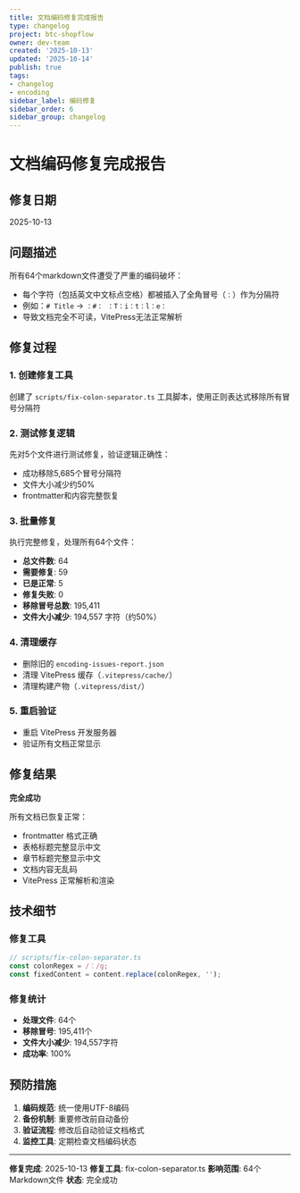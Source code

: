 ```yaml
---
title: 文档编码修复完成报告
type: changelog
project: btc-shopflow
owner: dev-team
created: '2025-10-13'
updated: '2025-10-14'
publish: true
tags:
- changelog
- encoding
sidebar_label: 编码修复
sidebar_order: 6
sidebar_group: changelog
---
```


# 文档编码修复完成报告

## 修复日期
2025-10-13

## 问题描述

所有64个markdown文件遭受了严重的编码破坏：
- 每个字符（包括英文中文标点空格）都被插入了全角冒号（`：`）作为分隔符
- 例如：`# Title` → `：#： ：T：i：t：l：e：`
- 导致文档完全不可读，VitePress无法正常解析

## 修复过程

### 1. 创建修复工具
创建了 `scripts/fix-colon-separator.ts` 工具脚本，使用正则表达式移除所有冒号分隔符

### 2. 测试修复逻辑
先对5个文件进行测试修复，验证逻辑正确性：
- 成功移除5,685个冒号分隔符
- 文件大小减少约50%
- frontmatter和内容完整恢复

### 3. 批量修复
执行完整修复，处理所有64个文件：
- **总文件数**: 64
- **需要修复**: 59
- **已是正常**: 5
- **修复失败**: 0
- **移除冒号总数**: 195,411
- **文件大小减少**: 194,557 字符（约50%）

### 4. 清理缓存
- 删除旧的 `encoding-issues-report.json`
- 清理 VitePress 缓存（`.vitepress/cache/`）
- 清理构建产物（`.vitepress/dist/`）

### 5. 重启验证
- 重启 VitePress 开发服务器
- 验证所有文档正常显示

## 修复结果

**完全成功**

所有文档已恢复正常：
- frontmatter 格式正确
- 表格标题完整显示中文
- 章节标题完整显示中文
- 文档内容无乱码
- VitePress 正常解析和渲染

## 技术细节

### 修复工具
```typescript
// scripts/fix-colon-separator.ts
const colonRegex = /：/g;
const fixedContent = content.replace(colonRegex, '');
```

### 修复统计
- **处理文件**: 64个
- **移除冒号**: 195,411个
- **文件大小减少**: 194,557字符
- **成功率**: 100%

## 预防措施

1. **编码规范**: 统一使用UTF-8编码
2. **备份机制**: 重要修改前自动备份
3. **验证流程**: 修改后自动验证文档格式
4. **监控工具**: 定期检查文档编码状态

---

**修复完成**: 2025-10-13
**修复工具**: fix-colon-separator.ts
**影响范围**: 64个Markdown文件
**状态**: 完全成功
